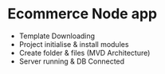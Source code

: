# Ecommerce Node app

- Template Downloading 
- Project initialise & install modules
- Create folder & files (MVD Architecture)
- Server running & DB Connected
